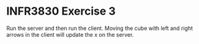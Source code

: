 # INFR3830 Exercise 3
 Run the server and then run the client. Moving the cube with left and right arrows in the client will update the x on the server. 
